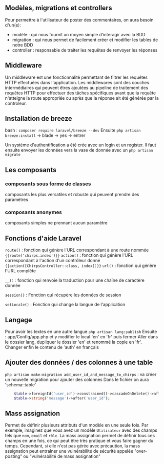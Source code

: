 ## Modèles, migrations et controllers 

Pour permettre à l'utilisateur de poster des commentaires, on aura besoin d'un(e):

- modèle : qui nous fournit un moyen simple d'interagir avec la BDD 
- migration : qui nous permet de facilement créer et modifier les tables de notre BDD 
- controller : responsable de traiter les requêtes de renvoyer les réponses 

## Middleware 
Un middleware est une fonctionnalité permettant de filtrer les requêtes HTTP effectuées dans l'application. Les middlewares sont des couches intermédiaires qui peuvent êtres ajoutées au pipeline de traitement des requêtes HTTP pour effectuer des tâches spécifiques avant que la requête n'atteigne la route appropriée ou après que la réponse ait été générée par la controleur.

## Installation de breeze 

bash : `composer require laravel/breeze --dev`
Ensuite `php artisan breeze:install` -> blade -> yes -> entrer 

Un système d'authentification a été crée avec un login et un register. Il faut ensuite envoyer les données vers la vase de donnée avec un `php artisan migrate`

## Les composants
### composants sous forme de classes 
composants les plus versatiles et robuste qui peuvent prendre des paramètres 

### composants anonymes 
composants simples ne prennant aucun paramètre

## Fonctions d'aide Laravel
`route()` : fonction qui génère l'URL correspondant à une route nommée `{{route('chirps.index')}}`
`action()` : fonction qui génère l'URL correspondant à l'action d'un contrôleur donné `{{action([ChirpsController::class, index])}}`
`url()` : fonction qui génère l'URL complète

`__()` : fonction qui renvoie la traduction pour une chaîne de caractère donnée

`session()` : Fonction qui récupère les données de session

`setLocale()` : Fonction qui change la langue de l'application

## Langage 
Pour avoir les textes en une autre langue 
`php artisan lang:publish`
Ensuite : app/Config/app.php et y modifier le local 'en' en 'fr' puis fermer
Aller dans le dossier lang, dupliquer le dossier 'en' et renommé la copie en 'fr'.
Changer enfin le contenu de 'auth' en français

<!-- Knowing is not enough; we must apply. Being willing is not enough; we must do. - Leonardo da Vinci -->

## Ajouter des données / des colonnes à une table
`php artisan make:migration add_user_id_and_message_to_chirps` : va créer un nouvelle migration  pour ajouter des colonnes
Dans le fichier on aura 'schema::table'
```php
    $table->foreignId('user_id')->constrained()->cascadeOnDelete()->after('id');
    $table->string('message')->after('user_id');
```

## Mass assignation
Permet de définir plusieurs attributs d'un modèle en une seule fois. Par exemple, imaginez que vous avez un modèle `Utilisateur` avec des champs tels que `nom`, `email` et `rôle`. La mass assignation permet de définir tous ces champs en une fois, ce qui peut être très pratique et vous faire gagner du temps. 
Cependant, si elle n'est pas gérée avec précaution, la mass assignation peut entraîner une vulnérabilité de sécurité appelée "over-posting" ou "vulnérabilité de mass assignation"